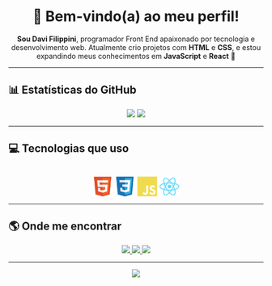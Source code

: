 <h1 align="center">👋 Bem-vindo(a) ao meu perfil!</h1>

<p align="center">
  <b>Sou Davi Filippini</b>, programador Front End apaixonado por tecnologia e desenvolvimento web.  
  Atualmente crio projetos com <b>HTML</b> e <b>CSS</b>, e estou expandindo meus conhecimentos em <b>JavaScript</b> e <b>React</b> 🚀  
</p>

---

## 📊 Estatísticas do GitHub

<div align="center">
  <img height="160em" src="https://github-readme-stats.vercel.app/api?username=Davifilippini&show_icons=true&theme=radical&count_private=true" />
  <img height="160em" src="https://github-readme-stats.vercel.app/api/top-langs?username=Davifilippini&layout=compact&langs_count=7&theme=radical"/>
</div>

---

## 💻 Tecnologias que uso

<div style="display: inline_block" align="center"><br>
  <img align="center" alt="HTML" height="40" width="40" src="https://raw.githubusercontent.com/devicons/devicon/master/icons/html5/html5-original.svg">
  <img align="center" alt="CSS" height="40" width="40" src="https://raw.githubusercontent.com/devicons/devicon/master/icons/css3/css3-original.svg">
  <img align="center" alt="JS" height="40" width="40" src="https://raw.githubusercontent.com/devicons/devicon/master/icons/javascript/javascript-plain.svg">
  <img align="center" alt="React" height="40" width="40" src="https://raw.githubusercontent.com/devicons/devicon/master/icons/react/react-original.svg">
</div>

---

## 🌎 Onde me encontrar

<div align="center"> 
  <a href="https://www.instagram.com/davi_filippini/" target="_blank">
    <img src="https://img.shields.io/badge/-Instagram-%23E4405F?style=for-the-badge&logo=instagram&logoColor=white">
  </a>
  <a href="mailto:davifilippini56@gmail.com">
    <img src="https://img.shields.io/badge/-Gmail-%23333?style=for-the-badge&logo=gmail&logoColor=white">
  </a>
  <a href="https://www.linkedin.com/in/davi-filippini-79358b201" target="_blank">
    <img src="https://img.shields.io/badge/-LinkedIn-%230077B5?style=for-the-badge&logo=linkedin&logoColor=white">
  </a> 
</div>

---

<div align="center">
  <img src="https://github.com/Davifilippini/Davifilippini/blob/output/github-contribution-grid-snake.svg" />
</div>
